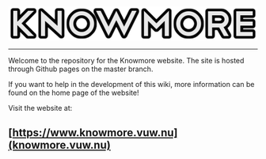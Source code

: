 ![Knowmore](assets/images/logo.png)

***

Welcome to the repository for the Knowmore website. The site is hosted through Github pages on the master branch.

If you want to help in the development of this wiki, more information can be found on the home page of the website!

Visit the website at:

## [https://www.knowmore.vuw.nu](knowmore.vuw.nu)
